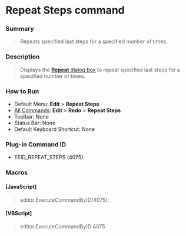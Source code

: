 # Repeat Steps command

### Summary

> Repeats specified last steps for a specified number of times.

### Description

> Displays the [**Repeat** dialog box](../../dlg/repeat_count/index) to repeat specified last steps for a specified number of times.

### How to Run

- Default Menu: **Edit** \> **Repeat Steps**
- [All Commands](../tools/all_commands): **Edit** \> **Redo** \> **Repeat Steps**
- Toolbar: None
- Status Bar: None
- Default Keyboard Shortcut: None

### Plug-in Command ID

- EEID\_REPEAT\_STEPS (4075)

### Macros

#### \[JavaScript\]

> editor.ExecuteCommandByID(4075);

#### \[VBScript\]

> editor.ExecuteCommandByID 4075
